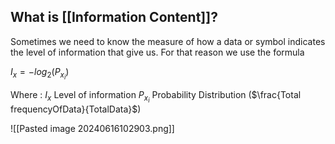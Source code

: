 
## What is [[Information Content]]?

Sometimes we need to know the measure of how a data or symbol indicates the level of information that give us.  For that reason we use the formula

$I_{x}= - log_{2}(P_{x_{i}})$

Where :
	$I_{x}$ Level of information
	$P_{x_{i}}$ Probability Distribution ($\frac{Total frequencyOfData}{TotalData}$)

![[Pasted image 20240616102903.png]]
